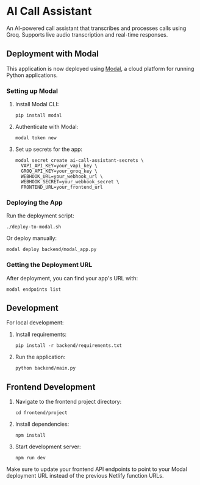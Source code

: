# AI Call Assistant

An AI-powered call assistant that transcribes and processes calls using Groq. Supports live audio transcription and real-time responses.

## Deployment with Modal

This application is now deployed using [Modal](https://modal.com/), a cloud platform for running Python applications.

### Setting up Modal

1. Install Modal CLI:
   ```
   pip install modal
   ```

2. Authenticate with Modal:
   ```
   modal token new
   ```

3. Set up secrets for the app:
   ```
   modal secret create ai-call-assistant-secrets \
     VAPI_API_KEY=your_vapi_key \
     GROQ_API_KEY=your_groq_key \
     WEBHOOK_URL=your_webhook_url \
     WEBHOOK_SECRET=your_webhook_secret \
     FRONTEND_URL=your_frontend_url
   ```

### Deploying the App

Run the deployment script:
```
./deploy-to-modal.sh
```

Or deploy manually:
```
modal deploy backend/modal_app.py
```

### Getting the Deployment URL

After deployment, you can find your app's URL with:
```
modal endpoints list
```

## Development

For local development:

1. Install requirements:
   ```
   pip install -r backend/requirements.txt
   ```

2. Run the application:
   ```
   python backend/main.py
   ```

## Frontend Development

1. Navigate to the frontend project directory:
   ```
   cd frontend/project
   ```

2. Install dependencies:
   ```
   npm install
   ```

3. Start development server:
   ```
   npm run dev
   ```

Make sure to update your frontend API endpoints to point to your Modal deployment URL instead of the previous Netlify function URLs. 